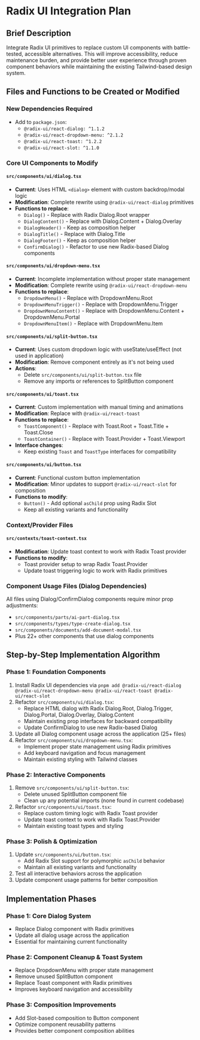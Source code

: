 # Radix UI Integration Plan

## Brief Description

Integrate Radix UI primitives to replace custom UI components with battle-tested, accessible alternatives. This will improve accessibility, reduce maintenance burden, and provide better user experience through proven component behaviors while maintaining the existing Tailwind-based design system.

## Files and Functions to be Created or Modified

### New Dependencies Required
- Add to `package.json`:
  - `@radix-ui/react-dialog: ^1.1.2`
  - `@radix-ui/react-dropdown-menu: ^2.1.2`
  - `@radix-ui/react-toast: ^1.2.2`
  - `@radix-ui/react-slot: ^1.1.0`

### Core UI Components to Modify

#### `src/components/ui/dialog.tsx`
- **Current**: Uses HTML `<dialog>` element with custom backdrop/modal logic
- **Modification**: Complete rewrite using `@radix-ui/react-dialog` primitives
- **Functions to replace**:
  - `Dialog()` - Replace with Radix Dialog.Root wrapper
  - `DialogContent()` - Replace with Dialog.Content + Dialog.Overlay
  - `DialogHeader()` - Keep as composition helper
  - `DialogTitle()` - Replace with Dialog.Title
  - `DialogFooter()` - Keep as composition helper
  - `ConfirmDialog()` - Refactor to use new Radix-based Dialog components

#### `src/components/ui/dropdown-menu.tsx`
- **Current**: Incomplete implementation without proper state management
- **Modification**: Complete rewrite using `@radix-ui/react-dropdown-menu`
- **Functions to replace**:
  - `DropdownMenu()` - Replace with DropdownMenu.Root
  - `DropdownMenuTrigger()` - Replace with DropdownMenu.Trigger
  - `DropdownMenuContent()` - Replace with DropdownMenu.Content + DropdownMenu.Portal
  - `DropdownMenuItem()` - Replace with DropdownMenu.Item

#### `src/components/ui/split-button.tsx`
- **Current**: Uses custom dropdown logic with useState/useEffect (not used in application)
- **Modification**: Remove component entirely as it's not being used
- **Actions**:
  - Delete `src/components/ui/split-button.tsx` file
  - Remove any imports or references to SplitButton component

#### `src/components/ui/toast.tsx`
- **Current**: Custom implementation with manual timing and animations
- **Modification**: Replace with `@radix-ui/react-toast`
- **Functions to replace**:
  - `ToastComponent()` - Replace with Toast.Root + Toast.Title + Toast.Close
  - `ToastContainer()` - Replace with Toast.Provider + Toast.Viewport
- **Interface changes**:
  - Keep existing `Toast` and `ToastType` interfaces for compatibility

#### `src/components/ui/button.tsx`
- **Current**: Functional custom button implementation
- **Modification**: Minor updates to support `@radix-ui/react-slot` for composition
- **Functions to modify**:
  - `Button()` - Add optional `asChild` prop using Radix Slot
  - Keep all existing variants and functionality

### Context/Provider Files

#### `src/contexts/toast-context.tsx`
- **Modification**: Update toast context to work with Radix Toast provider
- **Functions to modify**:
  - Toast provider setup to wrap Radix Toast.Provider
  - Update toast triggering logic to work with Radix primitives

### Component Usage Files (Dialog Dependencies)
All files using Dialog/ConfirmDialog components require minor prop adjustments:
- `src/components/parts/ai-part-dialog.tsx`
- `src/components/types/type-create-dialog.tsx`
- `src/components/documents/add-document-modal.tsx`
- Plus 22+ other components that use dialog components

## Step-by-Step Implementation Algorithm

### Phase 1: Foundation Components
1. Install Radix UI dependencies via `pnpm add @radix-ui/react-dialog @radix-ui/react-dropdown-menu @radix-ui/react-toast @radix-ui/react-slot`
2. Refactor `src/components/ui/dialog.tsx`:
   - Replace HTML dialog with Radix Dialog.Root, Dialog.Trigger, Dialog.Portal, Dialog.Overlay, Dialog.Content
   - Maintain existing prop interfaces for backward compatibility
   - Update ConfirmDialog to use new Radix-based Dialog
3. Update all Dialog component usage across the application (25+ files)
4. Refactor `src/components/ui/dropdown-menu.tsx`:
   - Implement proper state management using Radix primitives
   - Add keyboard navigation and focus management
   - Maintain existing styling with Tailwind classes

### Phase 2: Interactive Components
1. Remove `src/components/ui/split-button.tsx`:
   - Delete unused SplitButton component file
   - Clean up any potential imports (none found in current codebase)
2. Refactor `src/components/ui/toast.tsx`:
   - Replace custom timing logic with Radix Toast provider
   - Update toast context to work with Radix Toast.Provider
   - Maintain existing toast types and styling

### Phase 3: Polish & Optimization
1. Update `src/components/ui/button.tsx`:
   - Add Radix Slot support for polymorphic `asChild` behavior
   - Maintain all existing variants and functionality
2. Test all interactive behaviors across the application
3. Update component usage patterns for better composition

## Implementation Phases

### Phase 1: Core Dialog System
- Replace Dialog component with Radix primitives
- Update all dialog usage across the application
- Essential for maintaining current functionality

### Phase 2: Component Cleanup & Toast System
- Replace DropdownMenu with proper state management
- Remove unused SplitButton component
- Replace Toast component with Radix primitives
- Improves keyboard navigation and accessibility

### Phase 3: Composition Improvements
- Add Slot-based composition to Button component
- Optimize component reusability patterns
- Provides better component composition abilities